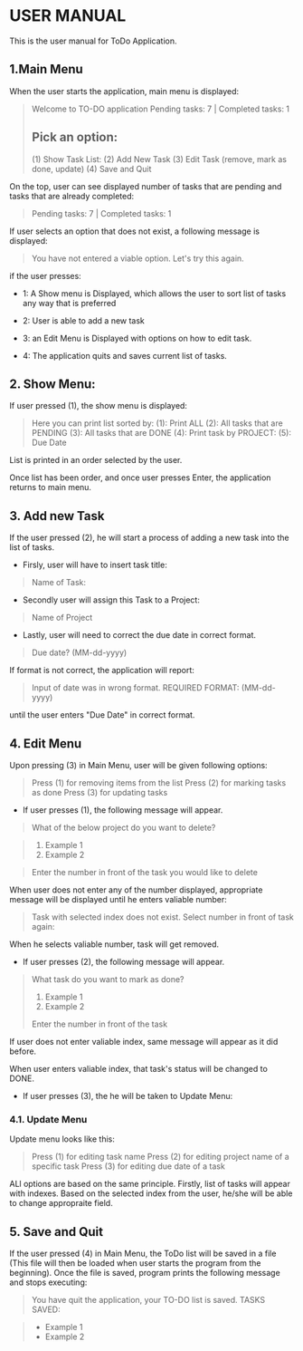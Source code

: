 # USER MANUAL

This is the user manual for ToDo Application.

## 1.Main Menu

When the user starts the application, main menu is displayed:

> Welcome to TO-DO application
> Pending tasks: 7 | Completed tasks: 1
>
> Pick an option:
>---------------------------------------------
> (1) Show Task List:
> (2) Add New Task
> (3) Edit Task (remove, mark as done, update)
> (4) Save and Quit

On the top, user can see displayed number of tasks that
are pending and tasks that are already completed: 

> Pending tasks: 7 | Completed tasks: 1

If user selects an option that does not exist, a following message is displayed: 

> You have not entered a viable option. Let's try this again. 

if the user presses:

* 1: A Show menu is Displayed, which allows the user to sort 
list of tasks any way that is preferred 

* 2: User is able to add a new task 

* 3: an Edit Menu is Displayed with options on how to edit task.

* 4: The application quits and saves current list of tasks.

## 2. Show Menu: 

If user pressed (1), the show menu is displayed: 

>Here you can print list sorted by:
>(1): Print ALL
>(2): All tasks that are PENDING
>(3): All tasks that are DONE
>(4): Print task by PROJECT:
>(5): Due Date

List is printed in an order selected by the user. 

Once list has been order, and once user presses Enter, the application returns to main menu. 

## 3. Add new Task

If the user pressed (2), he will start a process of adding a new
task into the list of tasks.

* Firsly, user will have to insert task title:
>Name of Task:
* Secondly user will assign this Task to a Project:
>Name of Project
* Lastly, user will need to correct the due date in correct format. 
>Due date? (MM-dd-yyyy)

If format is not correct, the application will report:
>Input of date was in wrong format. REQUIRED FORMAT: (MM-dd-yyyy) 

until the user enters "Due Date" in correct format. 

## 4. Edit Menu

Upon pressing (3) in Main Menu, user will be given following options: 

>Press (1) for removing items from the list
>Press (2) for marking tasks as done
>Press (3) for updating tasks

* If user presses (1), the following message will appear.

>What of the below project do you want to delete? 

> 1. Example 1
> 2. Example 2

> Enter the number in front of the task you would like to delete

When user does not enter any of the number displayed, appropriate message will be displayed until he enters valiable number: 
>Task with selected index does not exist. Select number in front of task again:

When he selects valiable number, task will get removed. 

* If user presses (2), the following message will appear.

>What task do you want to mark as done?
>1. Example 1         
>2. Example 2            
>            
>Enter the number in front of the task

If user does not enter valiable index, same message will appear as it did before. 

When user enters valiable index, that task's status will be changed to DONE.


* If user presses (3), the he will be taken to Update Menu:

### 4.1. Update Menu

Update menu looks like this: 

>Press (1) for editing task name
>Press (2) for editing project name of a specific task
>Press (3) for editing due date of a task

ALl options are based on the same principle. Firstly, list of tasks will appear with indexes. Based on the selected index from the user, he/she will be able to change appropraite field. 

## 5. Save and Quit

If the user pressed (4) in Main Menu, the ToDo list will be saved in a file (This file will then be loaded when user starts the program from the beginning). Once the file is saved, program prints the following message and stops executing: 

>You have quit the application, your TO-DO list is saved.
>TASKS SAVED:

>* Example 1
>* Example 2

     